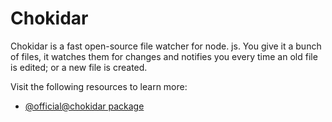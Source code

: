 # Chokidar

Chokidar is a fast open-source file watcher for node. js. You give it a bunch of files, it watches them for changes and notifies you every time an old file is edited; or a new file is created.

Visit the following resources to learn more:

- [@official@chokidar package](https://www.npmjs.com/package/chokidar)
